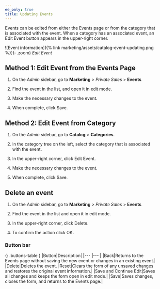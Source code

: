 ```yaml
---
ee_only: true
title: Updating Events
---
```


Events can be edited from either the Events page or from the category that is associated with the event. When a category has an associated event, an Edit Event button appears in the upper-right corner.

![Event information]({% link marketing/assets/catalog-event-updating.png %}){: .zoom}
_Edit Event_

## Method 1: Edit Event from the Events Page

1. On the _Admin_ sidebar, go to **Marketing** > _Private Sales_ > **Events**.

1. Find the event in the list, and open it in edit mode.

1. Make the necessary changes to the event.

1. When complete, click <span class="btn">Save</span>.

## Method 2: Edit Event from Category

1. On the _Admin_ sidebar, go to **Catalog** > **Categories**.

1. In the category tree on the left, select the category that is associated with the event.

1. In the upper-right corner, click <span class="btn">Edit Event</span>.

1. Make the necessary changes to the event.

1. When complete, click <span class="btn">Save</span>.

## Delete an event

1. On the _Admin_ sidebar, go to **Marketing** > _Private Sales_ > **Events**.

1. Find the event in the list and open it in edit mode.

1. In the upper-right corner, click <span class="btn">Delete</span>.

1. To confirm the action click <span class="btn">OK</span>.

### Button bar

{: .buttons-table }
|Button|Description|
|--- |--- |
|<span class="btn">Back</span>|Returns to the Events page without saving the new event or changes in an existing event.|
|<span class="btn">Delete</span>|Deletes the event.
|<span class="btn">Reset</span>|Clears the form of any unsaved changes and restores the original event information.|
|<span class="btn">Save and Continue Edit</span>|Saves all changes and keeps the form open in edit mode.|
|<span class="btn">Save</span>|Saves changes, closes the form, and returns to the Events page.|
